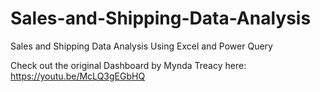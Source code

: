 # Sales-and-Shipping-Data-Analysis
Sales and Shipping Data Analysis Using Excel and Power Query

Check out the original Dashboard by Mynda Treacy here: https://youtu.be/McLQ3gEGbHQ
